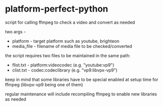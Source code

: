 # platform-perfect-python
script for calling ffmpeg to check a video and convert as needed

two args -
- platform - target platform such as youtube, brighteon
- media_file - filename of media file to be checked/converted
  
the script requires two files to be maintained in the same path:
- flist.txt - platform:videocodec (e.g. "youtube:vp9") 
- clist.txt - codec:codeclibrary (e.g. "vp9:libvpx-vp9")

keep in mind that some libraries have to be special enabled at setup time for ffmpeg (libvpx-vp9 being one of them)

regular maintenance will include recompiling ffmpeg to enable new libraries as needed
  
